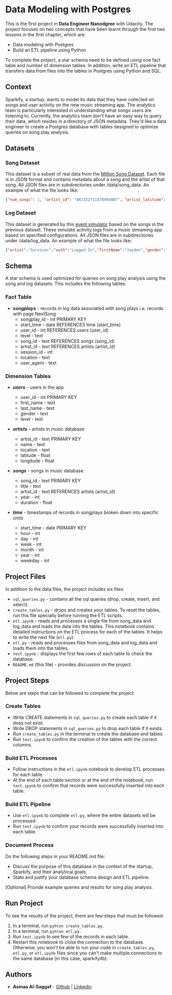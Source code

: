 # Data Modeling with Postgres

This is the first project in **Data Engineer Nanodgree** with Udacity. The project focuses on two concepts that have been learnt through the first two lessons in the first chapter, which are:

* Data modeling with Postgres
* Build an ETL pipeline using Python

To complete the project, a star schema need to be defined using one fact table and number of dimension tables. In addition, write an ETL pipeline that transfers data from files into the tables in Postgres using Python and SQL.

## Context

Sparkify, a startup, wants to model its data that they have collected on songs and user activity on the new music streaming app. The analytics team is particularly interested in understanding what songs users are listening to. Currently, the analytics team don't have an easy way to query their data, which resides in a directory of JSON metadata. They'd like a data engineer to create a Postgres database with tables designed to optimize queries on song play analysis.

## Datasets

### Song Dataset

This dataset is a subset of real data from the [Million Song Dataset](https://labrosa.ee.columbia.edu/millionsong/). Each file is in JSON format and contains metadata about a song and the artist of that song. All JSON files are in subdirectories under /data/song_data. An example of what the file looks like:

```json
{"num_songs": 1, "artist_id": "ARJIE2Y1187B994AB7", "artist_latitude": null, "artist_longitude": null, "artist_location": "", "artist_name": "Line Renaud", "song_id": "SOUPIRU12A6D4FA1E1", "title": "Der Kleine Dompfaff", "duration": 152.92036, "year": 0}
```

### Log Dataset

This dataset is generated by this [event simulator](https://github.com/Interana/eventsim) based on the songs in the previous dataset. These simulate activity logs from a music streaming app based on specified configurations. All JSON files are in subdirectories under /data/log_data. An example of what the file looks like:

```json
{"artist":"Survivor","auth":"Logged In","firstName":"Jayden","gender":"M","itemInSession":0,"lastName":"Fox","length":245.36771,"level":"free","location":"New Orleans-Metairie, LA","method":"PUT","page":"NextSong","registration":1541033612796.0,"sessionId":100,"song":"Eye Of The Tiger","status":200,"ts":1541110994796,"userAgent":"\"Mozilla\/5.0 (Windows NT 6.3; WOW64) AppleWebKit\/537.36 (KHTML, like Gecko) Chrome\/36.0.1985.143 Safari\/537.36\"","userId":"101"}
```

## Schema

A star schema is used optimized for queries on song play analysis using the song and log datasets. This includes the following tables:

### Fact Table
* ***songplays*** - records in log data associated with song plays i.e. records with page NextSong 
    * songplay_id - int PRIMARY KEY
    * start_time - date REFERENCES time (start_time)
    * user_id - int REFERENCES users (user_id)
    * level - text
    * song_id - text REFERENCES songs (song_id)
    * artist_id - text REFERENCES artists (artist_id)
    * session_id - int
    * location - text
    * user_agent - text

### Dimension Tables
* ***users*** - users in the app
    * user_id - int PRIMARY KEY
    * first_name - text
    * last_name - text
    * gender - text
    * level - text


* ***artists*** - artists in music database
    * artist_id - text PRIMARY KEY
    * name - text
    * location - text
    * latitude - float
    * longitude - float


* ***songs*** - songs in music database
    * song_id - text PRIMARY KEY
    * title - text
    * artist_id - text REFERENCES artists (artist_id)
    * year - int
    * duration - float


* ***time*** - timestamps of records in songplays broken down into specific units
    * start_time - date PRIMARY KEY
    * hour - int
    * day - int
    * week - int
    * month - int
    * year - int
    * weekday - int

## Project Files

In addition to the data files, the project includes six files:
* `sql_queries.py` - contains all the sql queries (drop, create, insert, and select).
* `create_tables.py` - drops and creates your tables. To reset the tables, run this file specially before running the ETL scripts.
* `etl.ipynb` - reads and processes a single file from song_data and log_data and loads the data into the tables. This notebook contains detailed instructions on the ETL process for each of the tables. It helps to write the next file (`etl.py`).
* `etl.py` - reads and processes files from song_data and log_data and loads them into the tables.
* `test.ipynb` - displays the first few rows of each table to check the database.
* `README.md` (this file) - provides discussion on the project.

## Project Steps
Below are steps that can be followed to complete the project:

### Create Tables
* Write CREATE statements in `sql_queries.py` to create each table if it does not exist.
* Write DROP statements in `sql_queries.py` to drop each table if it exists.
* Run `create_tables.py` in the terminal to create the database and tables.
* Run `test.ipynb` to confirm the creation of the tables with the correct columns.

### Build ETL Processes
* Follow instructions in the `etl.ipynb` notebook to develop ETL processes for each table.
* At the end of each table section or at the end of the notebook, run `test.ipynb` to confirm that records were successfully inserted into each table.

### Build ETL Pipeline
* Use `etl.ipynb` to complete `etl.py`, where the entire datasets will be processed.
* Run `test.ipynb` to confirm your records were successfully inserted into each table.

### Document Process
Do the following steps in your README.md file:
* Discuss the purpose of this database in the context of the startup, Sparkify, and their analytical goals.
* State and justify your database schema design and ETL pipeline.

[Optional] Provide example queries and results for song play analysis.

## Run Project
To see the results of the project, there are few steps that must be followed:
1. In a terminal, run ``` pyhton create_tables.py ```.
2. In a terminal, run ``` pyhton etl.py ```.
3. Run `test.ipynb` to see few of the records in each table.
4. Restart this notebook to close the connection to the database. Otherwise, you won't be able to run your code in `create_tables.py`, `etl.py`, or `etl.ipynb` files since you can't make multiple connections to the same database (in this case, sparkifydb).

## Authors

* **Asmaa Al-Saggaf** - [Github](https://github.com/aumsaggaf) | [Linkedin](https://www.linkedin.com/in/asmaa-alsaggaf/)
